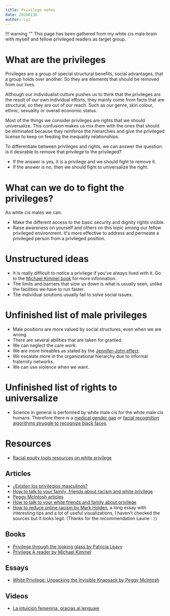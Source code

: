 ```yaml
---
title: Privilege notes
date: 20200130
author: Lyz
---
```


!!! warning ""
    This page has been gathered from my white cis male brain with myself and fellow
    privileged readers as target group.

# What are the privileges

Privileges are a group of special structural benefits, social advantages, that a group
holds over another. So they are elements that should be removed from our lives.

Although our individualist culture pushes us to think that the privileges are
the result of our own individual efforts, they mainly come from facts that are
structural, so they are out of our reach. Such as our genre, skin colour,
ethnic, sexuality or overall economic status.

Most of the things we consider privileges are rights that we should
universalize. This confusion makes us mix them with the ones that should be
eliminated because they reinforce the hierarchies and give the privileged
license to keep on feeding the inequality relationships.

To differentiate between privileges and rights, we can answer the question: Is
it desirable to remove that privilege to the privileged?

* If the answer is yes, it is a privilege and we should fight to remove it.
* If the answer is no, then we should fight to universalize the right.

# What can we do to fight the privileges?

As white cis males we can:

* Make the different access to the basic security and dignity rights visible.
* Raise awareness on yourself and others on this topic among our fellow
  privileged environment. It's more effective to address and permeate
  a privileged person from a privileged position.

# Unstructured ideas

* It is really difficult to notice a privilege if you've always lived with it. Go
to the [Michael Kimmel book](https://www.goodreads.com/book/show/7400069-privilege) for more information.
* The limits and barriers that slow us down is what is usually seen, unlike the
  facilities we have to run faster.
* The individual solutions usually fail to solve social issues.

# Unfinished list of male privileges

* Male positions are more valued by social structures, even when we are wrong.
* There are several abilities that are taken for granted.
* We can neglect the care work.
* We are more hireables as stated by the [Jennifer-John
  effect](http://www.pnas.org/content/109/41/16474.full.pdf).
* We escalate more in the organizational hierarchy due to informal fraternity
  networks.
* We can use violence when we want.

# Unfinished list of rights to universalize

* Science in general is performed by white male cis for the white male cis
  humans. Therefore there is a [medical gender
  gap](https://www.theguardian.com/lifeandstyle/2015/apr/30/fda-clinical-trials-gender-gap-epa-nih-institute-of-medicine-cardiovascular-disease)
  or [facial recognition algorithms struggle to recognize black
  faces](https://www.wired.com/story/best-algorithms-struggle-recognize-black-faces-equally/).

# Resources

* [Racial equity tools resources on white
    privilege](https://www.racialequitytools.org/resources/fundamentals/core-concepts/system-of-white-supremacy-and-white-privilege)

## Articles

* [¿Existen los privilegios masculinos?](https://www.elsaltodiario.com/opinion/existen-los-privilegios-masculinos-)
* [How to talk to your family, friends about racism and white privilege](https://eu.usatoday.com/story/life/2020/07/06/how-to-guide-talk-racism-white-privilege-with-family-friends/3278514001/)
* [Peggy McIntosh
    articles](https://www.nationalseedproject.org/about-us/white-privilege)
* [How to talk to your white friends and family about
    privilege](https://i-d.vice.com/en_uk/article/ep4zaw/how-to-talk-to-your-white-friends-and-family-about-privilege)
* [How to reduce online racism by Mark
    Holden](https://www.websiteplanet.com/blog/how-to-reduce-online-racism),
    a long essay with interesting tips and a lot of useful visualizations,
    I haven't checked the sources but it looks legit. (Thanks for the
    recommendation Laurie `:)`)

## Books

* [Privilege through the looking glass by Patricia Leavy](https://www.goodreads.com/book/show/36434435-privilege-through-the-looking-glass?ac=1&from_search=true&qid=ixl9CwcR4D&rank=1)
* [Privilege A reader by Michael Kimmel](https://www.goodreads.com/book/show/7400069-privilege)

## Essays

* [White Privilege: Unpacking the Invisible Knapsack by Peggy McIntosh](https://www.racialequitytools.org/resourcefiles/mcintosh.pdf)

## Videos

- [La intuición femenina, gracias al lenguaje](https://twitter.com/almuariza/status/1772889815131807765?t=HH1W17VGbQ7K-_XmoCy_SQ&s=19)
